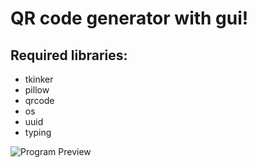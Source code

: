 # QR code generator with gui!

## Required libraries:
- tkinker
- pillow
- qrcode
- os
- uuid
- typing

![Program Preview](http://url/to/img.png)
